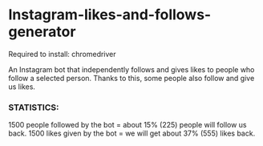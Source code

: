 # Instagram-likes-and-follows-generator

Required to install: chromedriver

An Instagram bot that independently follows and gives likes to people who follow a selected person. Thanks to this, some people also follow and give us likes.

### STATISTICS:
1500 people followed by the bot  =  about 15% (225) people will follow us back.
1500 likes given by the bot = we will get about 37% (555) likes back.
